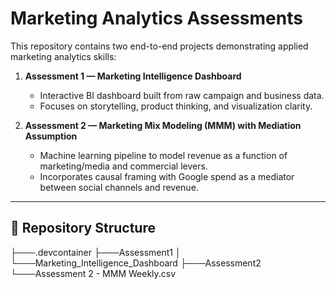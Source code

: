 # Marketing Analytics Assessments

This repository contains two end-to-end projects demonstrating applied marketing analytics skills:  

1. **Assessment 1 — Marketing Intelligence Dashboard**  
   - Interactive BI dashboard built from raw campaign and business data.  
   - Focuses on storytelling, product thinking, and visualization clarity.  

2. **Assessment 2 — Marketing Mix Modeling (MMM) with Mediation Assumption**  
   - Machine learning pipeline to model revenue as a function of marketing/media and commercial levers.  
   - Incorporates causal framing with Google spend as a mediator between social channels and revenue.  

---

## 📌 Repository Structure

├───.devcontainer
├───Assessment1
│   └───Marketing_Intelligence_Dashboard
├───Assessment2
    └───Assessment 2 - MMM Weekly.csv
